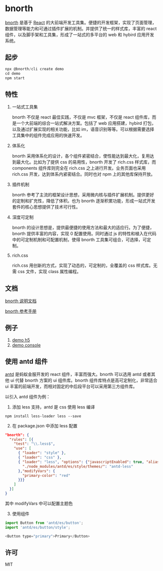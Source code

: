 # bnorth

[bnorth](https://github.com/able99/bnorth) 是基于 [React](https://reactjs.org/) 的大前端开发工具集。便捷的开发框架，实现了页面管理，数据管理等能力和可通过插件扩展的机制。并提供了统一的样式库，丰富的 react 组件，以及脚手架和工具集，形成了一站式的多平台的 web 和 hybird 应用开发系统。

## 起步

```js
npx @bnorth/cli create demo
cd demo
npm start
```

## 特性

1. 一站式工具集

    bnorth 不仅是 react 最佳实践，不仅是 mvc 框架，不仅是 react 组件库，而是一个大前端的综合一站式解决方案。包括了 web 应用搭建，hybird 打包，以及通过扩展实现的相关功能，比如 im，语音识别等等。可以根据需要选择工具集中的组件完成应用的快速开发。

1. 体系化

    bnorth 采用体系化的设计，各个组件紧密结合，使性能达到最大化，复用达到最大化。比如为了提供 css 的易用性，bnorth 开发了 rich.css 样式库，而 components 组件库则完全在 rich.css 之上进行开发。业务页面也采用 rich.css 开发，达到体系内紧密结合。同时也对 npm 上的其他库保持开放。

1. 插件机制

    bnorth 参考了主流的框架设计思想，采用微内核与插件扩展机制。提供更好的定制和扩充性，降低了体积。也为 bnorth 逐渐积累功能，形成一站式开发套件的核心思想提供了技术可行性。

1. 深度可定制

    bnorth 的设计思想是，提供最便捷的使用方法和最大的适应行。为了便捷，bnorth 提供丰富的内容，实现 0 配置使用。同时通过 js 的特性和植入在代码中的可定制机制和可配置机制，使得 bnorth 工具集可组合，可选择，可定制。

1. rich.css

    rich.css 用创新的方式，实现了动态的，可定制的，全覆盖的 css 样式库。无需 css 文件，实现 class 属性编程。

## 文档

[bnorth 说明文档](//able99.github.io/cbnorth/main.html)

[bnorth 参考手册](//able99.github.io/bnorth/)

## 例子

1. [demo h5](//able99.github.io/bnorth/demoh5/)
1. [demo console](//able99.github.io/bnorth/democonsole/)

## 使用 antd 组件

[antd](https://ant.design/) 是蚂蚁金服开发的 react 组件，丰富而强大。bnorth 可以选用 antd 或者其他 ui 代替 bnorth 方案的 ui 组件库。bnorth 组件库特点是高可定制化，非常适合 ui 丰富的前端开发，而相对固定的中后段平台可以采用第三方组件库。

以引入 antd 组件为例：

1. 添加 less 支持，antd 是 css 使用 less 编译

```shell
npm install less-loader less --save
```

2. 在 package.json 中添加 less 配置

```json
"bnorth": {
  "rules": [{
    "test": "\\.less$",
    "use": [
      { "loader": "style" }, 
      { "loader": "css" }, 
      { "loader": "less", "options": {"javascriptEnabled": true, "alias": {
        "./node_modules/antd/es/style/themes/": "antd-less"
      },"modifyVars": {
        "primary-color": "red"
      }}}
    ]
  }]
}
```

其中 modifyVars 中可以配置主题色

3. 使用组件

```js
import Button from 'antd/es/button';
import 'antd/es/button/style';

<Button type="primary">Primary</Button>
```

## 许可

MIT

